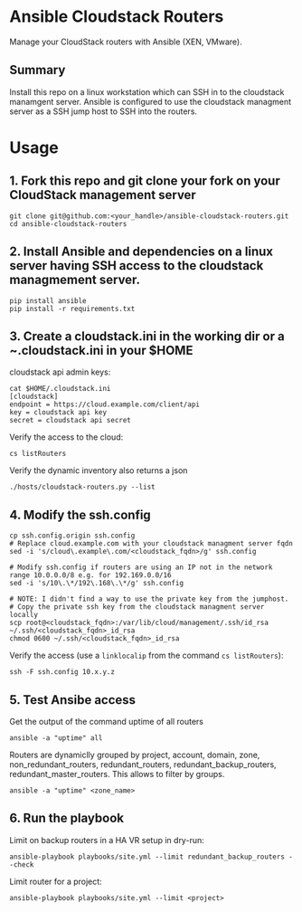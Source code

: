 # Ansible Cloudstack Routers

Manage your CloudStack routers with Ansible (XEN, VMware).

## Summary

Install this repo on a linux workstation which can SSH in to the cloudstack manamgent server. Ansible is configured to use the cloudstack managment server as a SSH jump host to SSH into the routers.


# Usage

## 1. Fork this repo and git clone your fork on your CloudStack management server

    git clone git@github.com:<your_handle>/ansible-cloudstack-routers.git
    cd ansible-cloudstack-routers

## 2. Install Ansible and dependencies on a linux server having SSH access to the cloudstack managmement server.

    pip install ansible
    pip install -r requirements.txt

## 3. Create a cloudstack.ini in the working dir or a ~.cloudstack.ini in your $HOME

cloudstack api admin keys:

~~~
cat $HOME/.cloudstack.ini
[cloudstack]
endpoint = https://cloud.example.com/client/api
key = cloudstack api key
secret = cloudstack api secret 
~~~

Verify the access to the cloud:

~~~
cs listRouters
~~~

Verify the dynamic inventory also returns a json

~~~
./hosts/cloudstack-routers.py --list
~~~

## 4. Modify the ssh.config

~~~
cp ssh.config.origin ssh.config
# Replace cloud.example.com with your cloudstack managment server fqdn
sed -i 's/cloud\.example\.com/<cloudstack_fqdn>/g' ssh.config

# Modify ssh.config if routers are using an IP not in the network range 10.0.0.0/8 e.g. for 192.169.0.0/16
sed -i 's/10\.\*/192\.168\.\*/g' ssh.config

# NOTE: I didn't find a way to use the private key from the jumphost. 
# Copy the private ssh key from the cloudstack managment server locally 
scp root@<cloudstack_fqdn>:/var/lib/cloud/management/.ssh/id_rsa ~/.ssh/<cloudstack_fqdn>_id_rsa
chmod 0600 ~/.ssh/<cloudstack_fqdn>_id_rsa
~~~

Verify the access (use a `linklocalip` from the command `cs listRouters`):

~~~
ssh -F ssh.config 10.x.y.z
~~~

## 5. Test Ansibe access

Get the output of the command uptime of all routers

~~~
ansible -a "uptime" all
~~~

Routers are dynamiclly grouped by project, account, domain, zone, non_redundant_routers, redundant_routers, redundant_backup_routers, redundant_master_routers. This allows to filter by groups. 

~~~
ansible -a "uptime" <zone_name>
~~~

## 6. Run the playbook

Limit on backup routers in a HA VR setup in dry-run:

    ansible-playbook playbooks/site.yml --limit redundant_backup_routers --check

Limit router for a project:

    ansible-playbook playbooks/site.yml --limit <project>
   
